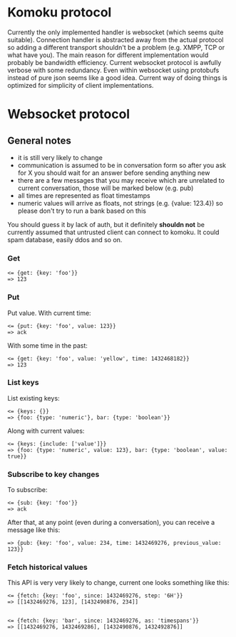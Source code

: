 # Komoku protocol

Currently the only implemented handler is websocket (which seems quite suitable). Connection handler is abstracted away from the actual protocol so adding a different transport shouldn't be a problem (e.g. XMPP, TCP or what have you). The main reason for different implementation would probably be bandwidth efficiency. Current websocket protocol is awfully verbose with some redundancy. Even within websocket using protobufs instead of pure json seems like a good idea. Current way of doing things is optimized for simplicity of client implementations.

# Websocket protocol

## General notes

* it is still very likely to change
* communication is assumed to be in conversation form so after you ask for X you should wait for an answer before sending anything new
* there are a few messages that you may receive which are unrelated to current conversation, those will be marked below (e.g. pub)
* all times are represented as float timestamps
* numeric values will arrive as floats, not strings (e.g. {value: 123.4}) so please don't try to run a bank based on this

You should guess it by lack of auth, but it definitely **shouldn not** be currently assumed that untrusted client can connect to komoku. It could spam database, easily ddos and so on.

### Get

    <= {get: {key: 'foo'}}
    => 123

### Put

Put value. With current time:

    <= {put: {key: 'foo', value: 123}}
    => ack

With some time in the past:

    <= {get: {key: 'foo', value: 'yellow', time: 1432468182}}
    => 123

### List keys

List existing keys:

    <= {keys: {}}
    => {foo: {type: 'numeric'}, bar: {type: 'boolean'}}

Along with current values:

    <= {keys: {include: ['value']}}
    => {foo: {type: 'numeric', value: 123}, bar: {type: 'boolean', value: true}}

### Subscribe to key changes

To subscribe:

    <= {sub: {key: 'foo'}}
    => ack

After that, at any point (even during a conversation), you can receive a message like this:

    => {pub: {key: 'foo', value: 234, time: 1432469276, previous_value: 123}}

### Fetch historical values

This API is very very likely to change, current one looks something like this:

    <= {fetch: {key: 'foo', since: 1432469276, step: '6H'}}
    => [[1432469276, 123], [1432490876, 234]]
 

    <= {fetch: {key: 'bar', since: 1432469276, as: 'timespans'}}
    => [[1432469276, 1432469286], [1432490876, 1432492876]]
